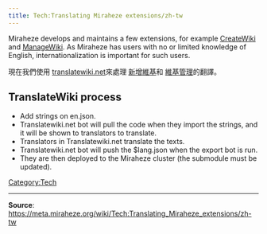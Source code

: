 ```yaml
---
title: Tech:Translating Miraheze extensions/zh-tw
---
```



Miraheze develops and maintains a few extensions, for example [CreateWiki](https://meta.miraheze.org/wiki/github:miraheze/CreateWiki) and [ManageWiki](https://meta.miraheze.org/wiki/github:miraheze/ManageWiki). As Miraheze has users with no or limited knowledge of English, internationalization is important for such users.

現在我們使用 [translatewiki.net](https://meta.miraheze.org/wiki/translatewiki:)來處理 [新增維基](https://meta.miraheze.org/wiki/$cw)和 [維基管理](https://meta.miraheze.org/wiki/$mw)的翻譯。

## TranslateWiki process

* Add strings on en.json.
* Translatewiki.net bot will pull the code when they import the strings, and it will be shown to translators to translate.
* Translators in Translatewiki.net translate the texts.
* Translatewiki.net bot will push the $lang.json when the export bot is run.
* They are then deployed to the Miraheze cluster (the submodule must be updated).

[Category:Tech](https://meta.miraheze.org/wiki/Category:Tech)

----
**Source**: https://meta.miraheze.org/wiki/Tech:Translating_Miraheze_extensions/zh-tw